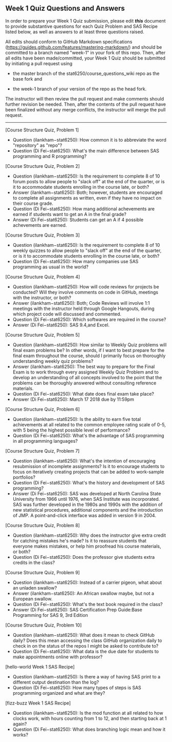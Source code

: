 ## Week 1 Quiz Questions and Answers

In order to prepare your Week 1 Quiz submission, please edit ***this*** document to provide substantive questions for each Quiz Problem and SAS Recipe listed below, as well as answers to at least three questions raised.

All edits should conform to GitHub Markdown specifications (https://guides.github.com/features/mastering-markdown/) and should be committed to a branch named "week-1" in your fork of this repo. Then, after all edits have been made/committed, your Week 1 Quiz should be submitted by initiating a pull request using

- the master branch of the stat6250/course_questions_wiki repo as the base fork and

- the week-1 branch of your version of the repo as the head fork.

The instructor will then review the pull request and make comments should further revision be needed. Then, after the contents of the pull request have been finalized without any merge conflicts, the instructor will merge the pull request.



********************************************************************************



[Course Structure Quiz, Problem 1]
- Question (ilankham−stat6250): How common it is to abbreviate the word "repository" as "repo"?
- Question (Di Fei−stat6250): What's the main difference between SAS programming and R programming?



[Course Structure Quiz, Problem 2]
- Question (ilankham−stat6250): Is the requirement to complete 8 of 10 forum posts to allow people to "slack off" at the end of the quarter, or is it to accommodate students enrolling in the course late, or both?
- Answer (ilankham−stat6250): Both; however, students are encouraged to complete all assignments as written, even if they have no impact on their course grade.
- Question (Di Fei−stat6250): How mang additional achevements are earned if students want to get an A in the final grade?
- Answer (Di Fei−stat6250): Students can get an A if 4 possible achevements are earned.



[Course Structure Quiz, Problem 3]
- Question (ilankham−stat6250): Is the requirement to complete 8 of 10 weekly quizzes to allow people to "slack off" at the end of the quarter, or is it to accommodate students enrolling in the course late, or both?
- Question (Di Fei−stat6250): How many companies use SAS programming as usual in the world?



[Course Structure Quiz, Problem 4]
- Question (ilankham−stat6250): How will code reviews for projects be conducted? Will they involve comments on code in GitHub, meetings with the instructor, or both?
- Answer (ilankham−stat6250): Both; Code Reviews will involve 1:1 meetings with the instructor held through Google Hangouts, during which project code will discussed and commented.
- Question (Di Fei−stat6250): Which softwares are required in the course?
- Answer (Di Fei−stat6250): SAS 9.4,and Excel.



[Course Structure Quiz, Problem 5]
- Question (ilankham−stat6250): How similar to Weekly Quiz problems will final exam problems be? In other words, if I want to best prepare for the final exam throughout the course, should I primarily focus on thoroughly understanding weekly quiz problems?
- Answer (ilankham−stat6250): The best way to prepare for the Final Exam is to work through every assigned Weekly Quiz Problem and to develop an understanding of all concepts involved to the point that the problems can be thoroughly answered without consulting reference materials.
- Question (Di Fei−stat6250): What date does final exam take place?
- Answer (Di Fei−stat6250): March 17 2018 due by 11:59pm



[Course Structure Quiz, Problem 6]
- Question (ilankham−stat6250): Is the ability to earn five total achievements at all related to the common employee rating scale of 0-5, with 5 being the highest possible level of performance?
- Question (Di Fei−stat6250): What's the advantage of SAS programming in all programming languages?



[Course Structure Quiz, Problem 7]
- Question (ilankham−stat6250): What's the intention of encouraging resubmission of incomplete assignments? Is it to encourage students to focus on iteratively creating projects that can be added to work-sample portfolios?
- Question (Di Fei−stat6250): What's the history and development of SAS programming?
- Answer (Di Fei−stat6250): SAS was developed at North Carolina State University from 1966 until 1976, when SAS Institute was incorporated. SAS was further developed in the 1980s and 1990s with the addition of new statistical procedures, additional components and the introduction of JMP. A point-and-click interface was added in version 9 in 2004. 



[Course Structure Quiz, Problem 8]
- Question (ilankham−stat6250): Why does the instructor give extra credit for catching mistakes he's made? Is it to reassure students that everyone makes mistakes, or help him proofread his course materials, or both?
- Question (Di Fei−stat6250): Does the professor give students extra credits in the class?



[Course Structure Quiz, Problem 9]
- Question (ilankham−stat6250): Instead of a carrier pigeon, what about an unladen swallow?
- Answer (ilankham−stat6250): An African swallow maybe, but not a European swallow.
- Question (Di Fei−stat6250): What's the text book required in the class?
- Answer (Di Fei−stat6250): SAS Certification Prep Guide:Base Programming for SAS 9, 3rd Edition



[Course Structure Quiz, Problem 10]
- Question (ilankham−stat6250): What does it mean to check GitHub daily? Does this mean accessing the class GitHub organization daily to check in on the status of the repos I might be asked to contribute to?
- Question (Di Fei−stat6250): What data is the due date for students to make appointments online with professor?



[hello-world Week 1 SAS Recipe]
- Question (ilankham−stat6250): Is there a way of having SAS print to a different output destination than the log?
- Question (Di Fei−stat6250): How many types of steps is SAS programming organized and what are they?



[fizz-buzz Week 1 SAS Recipe]
- Question (ilankham−stat6250): Is the mod function at all related to how clocks work, with hours counting from 1 to 12, and then starting back at 1 again?
- Question (Di Fei−stat6250): What does branching logic mean and how it works?


